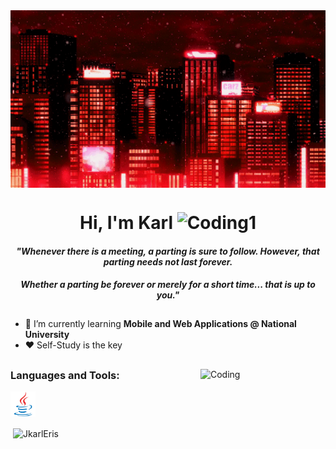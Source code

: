 <img align="center" alt="Coding1" width="1000" src="https://github.com/JkarlEris/JkarlEris/blob/main/67b1ef05eb08b416b90323b73e6cf1c5.gif">
<h1 align="center">Hi, I'm Karl <img  width="60" alt="Coding1" src="https://github.com/JkarlEris/Arts/blob/main/Erisflap.gif"></h1> 
<h4 align="center"><i>"Whenever there is a meeting, a parting is sure to follow. However, that parting needs not last forever.</i></h4>
<h4 align="center"><i>Whether a parting be forever or merely for a short time... that is up to you."</i></h4>
<h2></h2>


- 🌱 I’m currently learning **Mobile and Web Applications @ National University**
- ❤️ Self-Study is the key
<h2></h2>
<img align="right" alt="Coding" width="200" src="https://66.media.tumblr.com/tumblr_m9wjtw1B2y1rfjowdo1_500.gif">
<p align="left">
</p>


<h3 align="left">Languages and Tools:</h3>
<p align="left"> <a href="https://www.java.com" target="_blank" rel="noreferrer"> <img src="https://raw.githubusercontent.com/devicons/devicon/master/icons/java/java-original.svg" alt="java" width="40" height="40"/> </a> </p>

<p>&nbsp;<img align="center" src="https://github-readme-stats.vercel.app/api?username=JkarlEris&show_icons=true&locale=en" alt="JkarlEris" /></p>
